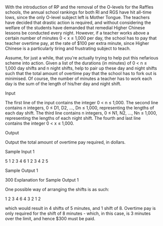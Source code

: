 With the introduction of RP and the removal of the O-levels for the Raffles schools, the annual school rankings for both RI and RGS have hit all-time lows, since the only O-level subject left is Mother Tongue. The teachers have decided that drastic action is required, and without considering the welfare of the students have demanded that remedial Higher Chinese lessons be conducted every night. However, if a teacher works above a certain number of minutes 0 < x ≤ 1,000 per day, the school has to pay that teacher overtime pay, at the rate of $100 per extra minute, since Higher Chinese is a particularly tiring and frustrating subject to teach.

Assume, for just a while, that you're actually trying to help put this nefarious scheme into action. Given a list of the durations (in minutes) of 0 < n ≤ 1,000 day shifts and n night shifts, help to pair up these day and night shifts such that the total amount of overtime pay that the school has to fork out is minimised. Of course, the number of minutes a teacher has to work each day is the sum of the length of his/her day and night shift.

Input

The first line of the input contains the integer 0 < n ≤ 1,000. The second line contains n integers, 0 ≤ D1, D2, ..., Dn ≤ 1,000, representing the lengths of each day shift. The third line contains n integers, 0 ≤ N1, N2, ..., Nn ≤ 1,000, representing the lengths of each night shift. The fourth and last line contains the integer 0 < x ≤ 1,000.

Output

Output the total amount of overtime pay required, in dollars.

Sample Input 1

5
1 2 3 4 6
1 2 3 4 2
5

Sample Output 1

300
Explanation for Sample Output 1

One possible way of arranging the shifts is as such:

1 2 3 4 6
4 3 2 1 2

which would result in 4 shifts of 5 minutes, and 1 shift of 8. Overtime pay is only required for the shift of 8 minutes - which, in this case, is 3 minutes over the limit, and hence $300 must be paid.
